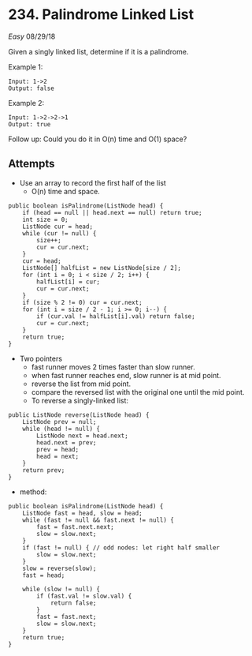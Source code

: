 # 234. Palindrome Linked List
*Easy*
08/29/18

Given a singly linked list, determine if it is a palindrome.

Example 1:
```
Input: 1->2
Output: false
```
Example 2:
```
Input: 1->2->2->1
Output: true
```
Follow up:
Could you do it in O(n) time and O(1) space?

## Attempts
* Use an array to record the first half of the list
  - O(n) time and space.
```
public boolean isPalindrome(ListNode head) {
    if (head == null || head.next == null) return true;
    int size = 0;
    ListNode cur = head;
    while (cur != null) {
        size++;
        cur = cur.next;
    }
    cur = head;
    ListNode[] halfList = new ListNode[size / 2];
    for (int i = 0; i < size / 2; i++) {
        halfList[i] = cur;
        cur = cur.next;
    }
    if (size % 2 != 0) cur = cur.next;
    for (int i = size / 2 - 1; i >= 0; i--) {
        if (cur.val != halfList[i].val) return false;
        cur = cur.next;
    }
    return true;
}
```
* Two pointers
  - fast runner moves 2 times faster than slow runner.
  - when fast runner reaches end, slow runner is at mid point.
  - reverse the list from mid point.
  - compare the reversed list with the original one until the mid point.
  - To reverse a singly-linked list:
```
public ListNode reverse(ListNode head) {
    ListNode prev = null;
    while (head != null) {
        ListNode next = head.next;
        head.next = prev;
        prev = head;
        head = next;
    }
    return prev;
}
```
  - method:
```
public boolean isPalindrome(ListNode head) {
    ListNode fast = head, slow = head;
    while (fast != null && fast.next != null) {
        fast = fast.next.next;
        slow = slow.next;
    }
    if (fast != null) { // odd nodes: let right half smaller
        slow = slow.next;
    }
    slow = reverse(slow);
    fast = head;

    while (slow != null) {
        if (fast.val != slow.val) {
            return false;
        }
        fast = fast.next;
        slow = slow.next;
    }
    return true;
}
```
